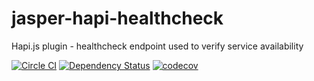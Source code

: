 # jasper-hapi-healthcheck

Hapi.js plugin - healthcheck endpoint used to verify service availability

[![Circle CI](https://circleci.com/gh/jasper-ai/jasper-hapi-healthcheck.svg?style=svg)](https://circleci.com/gh/jasper-ai/jasper-hapi-healthcheck)
[![Dependency Status](https://dependencyci.com/github/jasper-ai/jasper-hapi-healthcheck/badge)](https://dependencyci.com/github/jasper-ai/jasper-hapi-healthcheck)
[![codecov](https://codecov.io/gh/jasper-ai/jasper-hapi-healthcheck/branch/master/graph/badge.svg)](https://codecov.io/gh/jasper-ai/jasper-hapi-healthcheck)
